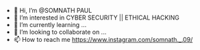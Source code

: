 - 👋 Hi, I’m @SOMNATH PAUL
- 👀 I’m interested in CYBER SECURITY || ETHICAL HACKING
- 🌱 I’m currently learning ... 
- 💞️ I’m looking to collaborate on ...
- 📫 How to reach me https://www.instagram.com/somnath._.09/

<!---
SOMNTH/SOMNTH is a ✨ special ✨ repository because its `README.md` (this file) appears on your GitHub profile.
You can click the Preview link to take a look at your changes.
--->
